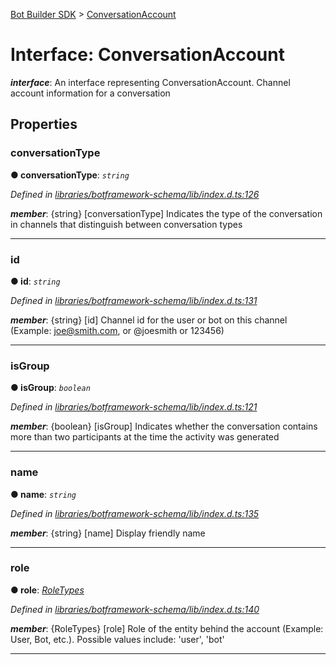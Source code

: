 [Bot Builder SDK](../README.md) > [ConversationAccount](../interfaces/botbuilder.conversationaccount.md)



# Interface: ConversationAccount

*__interface__*: An interface representing ConversationAccount. Channel account information for a conversation



## Properties
<a id="conversationtype"></a>

###  conversationType

**●  conversationType**:  *`string`* 

*Defined in [libraries/botframework-schema/lib/index.d.ts:126](https://github.com/Microsoft/botbuilder-js/blob/c748a95/libraries/botframework-schema/lib/index.d.ts#L126)*


*__member__*: {string} [conversationType] Indicates the type of the conversation in channels that distinguish between conversation types





___

<a id="id"></a>

###  id

**●  id**:  *`string`* 

*Defined in [libraries/botframework-schema/lib/index.d.ts:131](https://github.com/Microsoft/botbuilder-js/blob/c748a95/libraries/botframework-schema/lib/index.d.ts#L131)*


*__member__*: {string} [id] Channel id for the user or bot on this channel (Example: joe@smith.com, or @joesmith or 123456)





___

<a id="isgroup"></a>

###  isGroup

**●  isGroup**:  *`boolean`* 

*Defined in [libraries/botframework-schema/lib/index.d.ts:121](https://github.com/Microsoft/botbuilder-js/blob/c748a95/libraries/botframework-schema/lib/index.d.ts#L121)*


*__member__*: {boolean} [isGroup] Indicates whether the conversation contains more than two participants at the time the activity was generated





___

<a id="name"></a>

###  name

**●  name**:  *`string`* 

*Defined in [libraries/botframework-schema/lib/index.d.ts:135](https://github.com/Microsoft/botbuilder-js/blob/c748a95/libraries/botframework-schema/lib/index.d.ts#L135)*


*__member__*: {string} [name] Display friendly name





___

<a id="role"></a>

###  role

**●  role**:  *[RoleTypes](../enums/botbuilder.roletypes.md)* 

*Defined in [libraries/botframework-schema/lib/index.d.ts:140](https://github.com/Microsoft/botbuilder-js/blob/c748a95/libraries/botframework-schema/lib/index.d.ts#L140)*


*__member__*: {RoleTypes} [role] Role of the entity behind the account (Example: User, Bot, etc.). Possible values include: 'user', 'bot'





___


